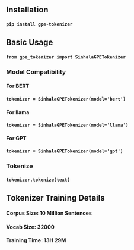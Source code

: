 ## Installation
#### ```pip install gpe-tokenizer```

## Basic Usage
#### ```from gpe_tokenizer import SinhalaGPETokenizer```

### Model Compatibility
#### For BERT
#### ```tokenizer = SinhalaGPETokenizer(model='bert')```

#### For llama
#### ```tokenizer = SinhalaGPETokenizer(model='llama')```

#### For GPT
#### ```tokenizer = SinhalaGPETokenizer(model='gpt')```

### Tokenize
#### ```tokenizer.tokenize(text)```



## Tokenizer Training Details
#### Corpus Size: 10 Million Sentences
#### Vocab Size: 32000
#### Training Time: 13H 29M
